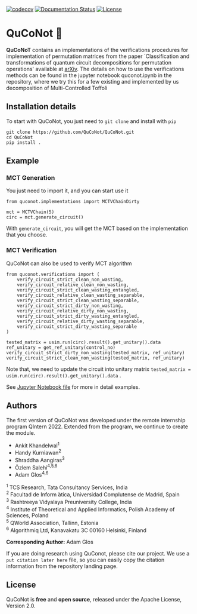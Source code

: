 [![codecov](https://codecov.io/gh/QuCoNot/QuCoNot/branch/main/graph/badge.svg?token=DQFY9E763T)](https://codecov.io/gh/QuCoNot/QuCoNot)
[![Documentation Status](https://readthedocs.org/projects/quconot/badge/?version=latest)](https://quconot.readthedocs.io/en/latest/?badge=latest)
[![License](https://img.shields.io/badge/License-Apache_2.0-blue.svg)](https://opensource.org/licenses/Apache-2.0)

# QuCoNot 🥥

**QuCoNoT** contains an implementations of the verifications procedures for implementation of permutation matrices from the paper `Classification and transformations of quantum circuit decompositions for  permutation operations' available at [arXiv](). The details on how to use the verifications methods can be found in the jupyter notebook quconot.ipynb in the repository, where we try this for a few existing and implemented by us decomposition of Multi-Controlled Toffoli

## Installation details

To start with QuCoNot, you just need to `git clone` and install with `pip`

```
git clone https://github.com/QuCoNot/QuCoNot.git
cd QuCoNot
pip install .
```

## Example

### MCT Generation

You just need to import it, and you can start use it

```
from quconot.implementations import MCTVChainDirty

mct = MCTVChain(5)
circ = mct.generate_circuit()
```

With `generate_circuit`, you will get the MCT based on the implementation that you choose.

### MCT Verification

QuCoNot can also be used to verify MCT algorithm

```
from quconot.verifications import (
    verify_circuit_strict_clean_non_wasting,
    verify_circuit_relative_clean_non_wasting,
    verify_circuit_strict_clean_wasting_entangled,
    verify_circuit_relative_clean_wasting_separable,
    verify_circuit_strict_clean_wasting_separable,
    verify_circuit_strict_dirty_non_wasting,
    verify_circuit_relative_dirty_non_wasting,
    verify_circuit_strict_dirty_wasting_entangled,
    verify_circuit_relative_dirty_wasting_separable,
    verify_circuit_strict_dirty_wasting_separable
)

tested_matrix = usim.run(circ).result().get_unitary().data
ref_unitary = get_ref_unitary(control_no)
verify_circuit_strict_dirty_non_wasting(tested_matrix, ref_unitary)
verify_circuit_strict_clean_non_wasting(tested_matrix, ref_unitary)
```

Note that, we need to update the circuit into unitary matrix `tested_matrix = usim.run(circ).result().get_unitary().data` .

See [Jupyter Notebook file](https://github.com/QuCoNot/QuCoNot/blob/main/quconot.ipynb) for more in detail examples.

## Authors

The first version of QuCoNot was developed under the remote internship program QIntern 2022. Extended from the program, we continue to create the module.

- Ankit Khandelwal<sup>1</sup>
- Handy Kurniawan<sup>2</sup>
- Shraddha Aangiras<sup>3</sup>
- Özlem Salehi<sup>4,5,6</sup>
- Adam Glos<sup>4,6</sup>

<sup>1</sup> TCS Research, Tata Consultancy Services, India  
<sup>2</sup> Facultad de Inform ́atica, Universidad Complutense de Madrid, Spain  
<sup>3</sup> Rashtreeya Vidyalaya Preuniversity College, India  
<sup>4</sup> Institute of Theoretical and Applied Informatics, Polish Academy of Sciences, Poland  
<sup>5</sup> QWorld Association, Tallinn, Estonia  
<sup>6</sup> Algorithmiq Ltd, Kanavakatu 3C 00160 Helsinki, Finland  

**Corresponding Author:** Adam Glos



If you are doing research using QuConot, please cite our project.
We use a ` put citation later here ` file, so you can easily copy the citation information from the repository landing page.

## License
QuCoNot is **free** and **open source**, released under the Apache License, Version 2.0.
